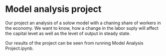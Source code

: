 # Model analysis project

Our project an analysis of a solow model with a chaning share of workers in the economy. We want to know, how a change in the labor suply will affect the capital levet as well as the levet of output in steady state. 

Our results of the project can be seen from running Model Analysis Project.ipynb.
